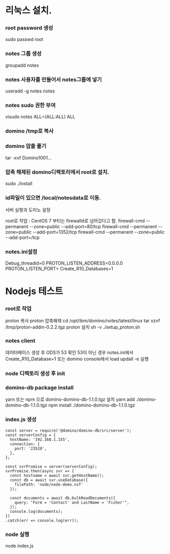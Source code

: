 # 리눅스 설치.
###  root password 생성
  sudo passwd root
### notes 그룹 생성
  groupadd notes
### notes 사용자를 만들어서 notes그룹에 넣기
  useradd -g notes notes
### notes sudo 권한 부여
  visudo
  notes ALL=(ALL:ALL) ALL
### domino /tmp로 복사
### domino 압출 풀기
  tar -xvf Domino1001...
### 압축 해제된 domino디렉토리에서 root로 설치.
  sudo ./install
### id파일이 있으면 /local/notesdata로 이동.

 서버 실행과 도미노 설정

 root로 작업 : CentOS 7 부터는 firewalld로 넘어갔다고 함.
  firewall-cmd --permanent --zone=public --add-port=80/tcp
  firewall-cmd --permanent --zone=public --add-port=1352/tcp
  firewall-cmd --permanent --zone=public --add-port=<proton port>/tcp

### notes.ini설정
  Debug_threadid=0
  PROTON_LISTEN_ADDRESS=0.0.0.0
  PROTON_LISTEN_PORT=<proton port>
  Create_R10_Databases=1


# Nodejs 테스트
### root로 작업
  proton 복사
  proton 압축해제
    cd /opt/ibm/domino/notes/latest/linux
    tar xzvf /tmp/proton-addin-0.2.2.tgz
  proton 설치
    sh -v ./setup_proton.sh
### notes client
  데이터베이스 생성 후  ODS가 53 확인
    53이 아닌 경우 notes.ini에서 Create_R10_Database=1
    또는 domino console에서 load updall <database path> -e 실행
### node 디렉토리 생성 후 init
### domino-db package install
  yarn 또는 npm 으로 domino-domino-db-1.1.0.tgz 설치
    yarn add ./domino-domino-db-1.1.0.tgz
    npm install ./domino-domino-db-1.1.0.tgz
### index.js 생성
~~~
const server = require('@domino/domino-db/src/server');
const serverConfig = {
  hostName: '192.168.1.155',
  connection: {
    port: '23520',
  },
};

const svrPromise = server(serverConfig);
svrPromise.then(async svr => {
  const hostname = await svr.getHostName();
  const db = await svr.useDatabase({
    filePath: 'node/node-demo.nsf'
  });
  
  const documents = await db.bulkReadDocuments({
    query: "Form = 'Contact' and LastName = 'Fisher'",
  });
  console.log(documents);
})
.catch(err => console.log(err));
~~~
### node 실행
  node index.js
